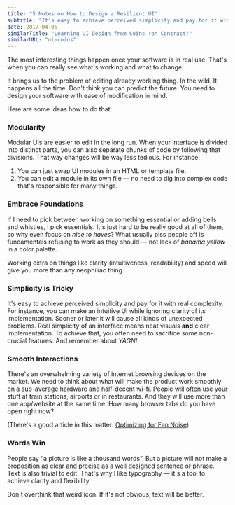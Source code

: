 ```yaml
---
title: "5 Notes on How to Design a Resilient UI"
subtitle: "It's easy to achieve perceived simplicity and pay for it with real complexity."
date: 2017-04-05
similarTitle: "Learning UI Design from Coins (on Contrast)"
similarURL: "ui-coins"
---
```


The most interesting things happen once your software is in real use.
That's when you can really see what's working and what to change.

It brings us to the problem of editing already working thing. In the wild.
It happens all the time. Don't think you can predict the future.
You need to design your software with ease of modification in mind.

<!--more-->

Here are some ideas how to do that:

### Modularity

Modular UIs are easier to edit in the long run.
When your interface is divided into distinct parts, you can also separate chunks of code by following that divisions.
That way changes will be way less tedious. For instance:

1. You can just swap UI modules in an HTML or template file.
2. You can edit a module in its own file — no need to dig into complex code that's responsible for many things.

### Embrace Foundations

If I need to pick between working on something essential or adding bells and whistles, I pick essentials.
It's just hard to be really good at all of them, so why even focus on *nice to haves*? What usually piss people off is fundamentals refusing to work as they should — not lack of *bahama yellow* in a color palette.

Working extra on things like clarity (intuitiveness, readability) and speed
will give you more than any neophiliac thing.

### Simplicity is Tricky

It's easy to achieve perceived simplicity and pay for it with real complexity.
For instance, you can make an intuitive UI while ignoring clarity of its implementation.
Sooner or later it will cause all kinds of unexpected problems.
Real simplicity of an interface means neat visuals **and** clear implementation.
To achieve that, you often need to sacrifice some non-crucial features.
And remember about *YAGNI*.

### Smooth Interactions

There's an overwhelming variety of internet browsing devices on the market.
We need to think about what will make the product work smoothly on a sub-average hardware and half-decent wi-fi.
People will often use your stuff at train stations, airports or in restaurants. And they will use more than one app/website at the same time. How many browser tabs do you have open right now?

(There's a good article in this matter: [Optimizing for Fan Noise](http://prog21.dadgum.com/61.html))

### Words Win

People say “a picture is like a thousand words”.
But a picture will not make a proposition as clear and precise as a well designed sentence or phrase.
Text is also trivial to edit.
That's why I like typography — it's a tool to achieve clarity and flexibility.

Don't overthink that weird icon. If it's not obvious, text will be better.

